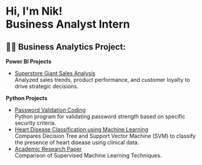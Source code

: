 <h1>Hi, I'm Nik!    <br/>Business Analyst Intern
  
<h2>👨‍💻 Business Analytics Project:</h2>


<b>Power BI Projects</b>
  - [Superstore Giant Sales Analysis](https://github.com/Littlenik10/Superstore-Giant-Sales-Analysis)  
    Analyzed sales trends, product performance, and customer loyalty to drive strategic decisions.
    
<b>Python Projects</b>
  - [Password Validation Coding](https://github.com/Littlenik10/Password-Validation)    
    Python program for validating password strength based on specific security criteria.
  - [Heart Disease Classification using Machine Learning](https://github.com/Littlenik10/Heart-Disease-Risk-Classification-Decision-Tree-and-SVM-Approach)     
    Compares Decision Tree and Support Vector Machine (SVM) to classify the presence of heart disease using clinical data.
  - [Academic Research Paper](https://github.com/Littlenik10/Supervised-Machine-Learning-Techniques)    
    Comparison of Supervised Machine Learning Techniques.
    




